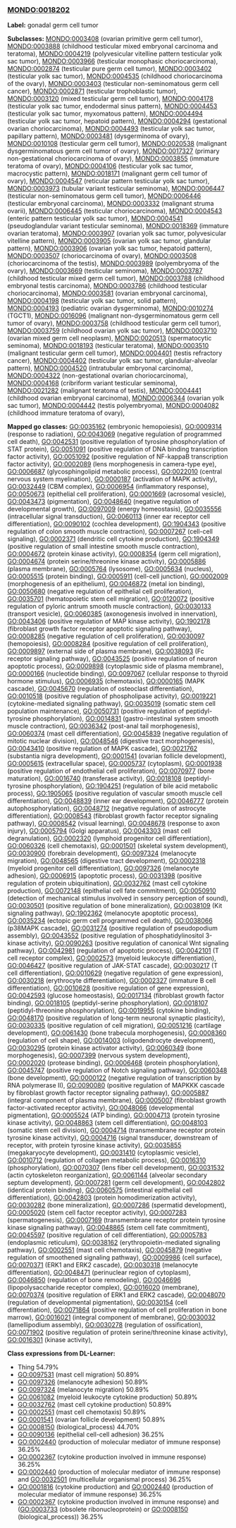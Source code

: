 
### [MONDO:0018202](http://purl.obolibrary.org/obo/MONDO_0018202)
**Label:** gonadal germ cell tumor

**Subclasses:** [MONDO:0003408](http://purl.obolibrary.org/obo/MONDO_0003408) (ovarian primitive germ cell tumor), [MONDO:0003888](http://purl.obolibrary.org/obo/MONDO_0003888) (childhood testicular mixed embryonal carcinoma and teratoma), [MONDO:0004219](http://purl.obolibrary.org/obo/MONDO_0004219) (polyvesicular vitelline pattern testicular yolk sac tumor), [MONDO:0003966](http://purl.obolibrary.org/obo/MONDO_0003966) (testicular monophasic choriocarcinoma), [MONDO:0002874](http://purl.obolibrary.org/obo/MONDO_0002874) (testicular pure germ cell tumor), [MONDO:0003402](http://purl.obolibrary.org/obo/MONDO_0003402) (testicular yolk sac tumor), [MONDO:0004535](http://purl.obolibrary.org/obo/MONDO_0004535) (childhood choriocarcinoma of the ovary), [MONDO:0003403](http://purl.obolibrary.org/obo/MONDO_0003403) (testicular non-seminomatous germ cell cancer), [MONDO:0002871](http://purl.obolibrary.org/obo/MONDO_0002871) (testicular trophoblastic tumor), [MONDO:0003120](http://purl.obolibrary.org/obo/MONDO_0003120) (mixed testicular germ cell tumor), [MONDO:0004178](http://purl.obolibrary.org/obo/MONDO_0004178) (testicular yolk sac tumor, endodermal sinus pattern), [MONDO:0004453](http://purl.obolibrary.org/obo/MONDO_0004453) (testicular yolk sac tumor, myxomatous pattern), [MONDO:0004494](http://purl.obolibrary.org/obo/MONDO_0004494) (testicular yolk sac tumor, hepatoid pattern), [MONDO:0004294](http://purl.obolibrary.org/obo/MONDO_0004294) (gestational ovarian choriocarcinoma), [MONDO:0004493](http://purl.obolibrary.org/obo/MONDO_0004493) (testicular yolk sac tumor, papillary pattern), [MONDO:0003481](http://purl.obolibrary.org/obo/MONDO_0003481) (dysgerminoma of ovary), [MONDO:0010108](http://purl.obolibrary.org/obo/MONDO_0010108) (testicular germ cell tumor), [MONDO:0020538](http://purl.obolibrary.org/obo/MONDO_0020538) (malignant dysgerminomatous germ cell tumor of ovary), [MONDO:0017327](http://purl.obolibrary.org/obo/MONDO_0017327) (primary non-gestational choriocarcinoma of ovary), [MONDO:0003855](http://purl.obolibrary.org/obo/MONDO_0003855) (immature teratoma of ovary), [MONDO:0004106](http://purl.obolibrary.org/obo/MONDO_0004106) (testicular yolk sac tumor, macrocystic pattern), [MONDO:0018171](http://purl.obolibrary.org/obo/MONDO_0018171) (malignant germ cell tumor of ovary), [MONDO:0004547](http://purl.obolibrary.org/obo/MONDO_0004547) (reticular pattern testicular yolk sac tumor), [MONDO:0003973](http://purl.obolibrary.org/obo/MONDO_0003973) (tubular variant testicular seminoma), [MONDO:0006447](http://purl.obolibrary.org/obo/MONDO_0006447) (testicular non-seminomatous germ cell tumor), [MONDO:0006446](http://purl.obolibrary.org/obo/MONDO_0006446) (testicular embryonal carcinoma), [MONDO:0003332](http://purl.obolibrary.org/obo/MONDO_0003332) (malignant struma ovarii), [MONDO:0006445](http://purl.obolibrary.org/obo/MONDO_0006445) (testicular choriocarcinoma), [MONDO:0004543](http://purl.obolibrary.org/obo/MONDO_0004543) (enteric pattern testicular yolk sac tumor), [MONDO:0004541](http://purl.obolibrary.org/obo/MONDO_0004541) (pseudoglandular variant testicular seminoma), [MONDO:0018369](http://purl.obolibrary.org/obo/MONDO_0018369) (immature ovarian teratoma), [MONDO:0003907](http://purl.obolibrary.org/obo/MONDO_0003907) (ovarian yolk sac tumor, polyvesicular vitelline pattern), [MONDO:0003905](http://purl.obolibrary.org/obo/MONDO_0003905) (ovarian yolk sac tumor, glandular pattern), [MONDO:0003906](http://purl.obolibrary.org/obo/MONDO_0003906) (ovarian yolk sac tumor, hepatoid pattern), [MONDO:0003507](http://purl.obolibrary.org/obo/MONDO_0003507) (choriocarcinoma of ovary), [MONDO:0003508](http://purl.obolibrary.org/obo/MONDO_0003508) (choriocarcinoma of the testis), [MONDO:0003989](http://purl.obolibrary.org/obo/MONDO_0003989) (polyembryoma of the ovary), [MONDO:0003669](http://purl.obolibrary.org/obo/MONDO_0003669) (testicular seminoma), [MONDO:0003787](http://purl.obolibrary.org/obo/MONDO_0003787) (childhood testicular mixed germ cell tumor), [MONDO:0003788](http://purl.obolibrary.org/obo/MONDO_0003788) (childhood embryonal testis carcinoma), [MONDO:0003786](http://purl.obolibrary.org/obo/MONDO_0003786) (childhood testicular choriocarcinoma), [MONDO:0003581](http://purl.obolibrary.org/obo/MONDO_0003581) (ovarian embryonal carcinoma), [MONDO:0004198](http://purl.obolibrary.org/obo/MONDO_0004198) (testicular yolk sac tumor, solid pattern), [MONDO:0004193](http://purl.obolibrary.org/obo/MONDO_0004193) (pediatric ovarian dysgerminoma), [MONDO:0010274](http://purl.obolibrary.org/obo/MONDO_0010274) (TGCT1), [MONDO:0016096](http://purl.obolibrary.org/obo/MONDO_0016096) (malignant non-dysgerminomatous germ cell tumor of ovary), [MONDO:0003758](http://purl.obolibrary.org/obo/MONDO_0003758) (childhood testicular germ cell tumor), [MONDO:0003759](http://purl.obolibrary.org/obo/MONDO_0003759) (childhood ovarian yolk sac tumor), [MONDO:0003710](http://purl.obolibrary.org/obo/MONDO_0003710) (ovarian mixed germ cell neoplasm), [MONDO:0020513](http://purl.obolibrary.org/obo/MONDO_0020513) (spermatocytic seminoma), [MONDO:0018193](http://purl.obolibrary.org/obo/MONDO_0018193) (testicular teratoma), [MONDO:0003510](http://purl.obolibrary.org/obo/MONDO_0003510) (malignant testicular germ cell tumor), [MONDO:0004401](http://purl.obolibrary.org/obo/MONDO_0004401) (testis refractory cancer), [MONDO:0004402](http://purl.obolibrary.org/obo/MONDO_0004402) (testicular yolk sac tumor, glandular-alveolar pattern), [MONDO:0004520](http://purl.obolibrary.org/obo/MONDO_0004520) (intratubular embryonal carcinoma), [MONDO:0004322](http://purl.obolibrary.org/obo/MONDO_0004322) (non-gestational ovarian choriocarcinoma), [MONDO:0004168](http://purl.obolibrary.org/obo/MONDO_0004168) (cribriform variant testicular seminoma), [MONDO:0021282](http://purl.obolibrary.org/obo/MONDO_0021282) (malignant teratoma of testis), [MONDO:0004441](http://purl.obolibrary.org/obo/MONDO_0004441) (childhood ovarian embryonal carcinoma), [MONDO:0006344](http://purl.obolibrary.org/obo/MONDO_0006344) (ovarian yolk sac tumor), [MONDO:0004442](http://purl.obolibrary.org/obo/MONDO_0004442) (testis polyembryoma), [MONDO:0004082](http://purl.obolibrary.org/obo/MONDO_0004082) (childhood immature teratoma of ovary), 

**Mapped go classes:** [GO:0035162](http://purl.obolibrary.org/obo/GO_0035162) (embryonic hemopoiesis), [GO:0009314](http://purl.obolibrary.org/obo/GO_0009314) (response to radiation), [GO:0043069](http://purl.obolibrary.org/obo/GO_0043069) (negative regulation of programmed cell death), [GO:0042531](http://purl.obolibrary.org/obo/GO_0042531) (positive regulation of tyrosine phosphorylation of STAT protein), [GO:0051091](http://purl.obolibrary.org/obo/GO_0051091) (positive regulation of DNA binding transcription factor activity), [GO:0051092](http://purl.obolibrary.org/obo/GO_0051092) (positive regulation of NF-kappaB transcription factor activity), [GO:0002089](http://purl.obolibrary.org/obo/GO_0002089) (lens morphogenesis in camera-type eye), [GO:0006687](http://purl.obolibrary.org/obo/GO_0006687) (glycosphingolipid metabolic process), [GO:0022010](http://purl.obolibrary.org/obo/GO_0022010) (central nervous system myelination), [GO:0000187](http://purl.obolibrary.org/obo/GO_0000187) (activation of MAPK activity), [GO:0032449](http://purl.obolibrary.org/obo/GO_0032449) (CBM complex), [GO:0006954](http://purl.obolibrary.org/obo/GO_0006954) (inflammatory response), [GO:0050673](http://purl.obolibrary.org/obo/GO_0050673) (epithelial cell proliferation), [GO:0001669](http://purl.obolibrary.org/obo/GO_0001669) (acrosomal vesicle), [GO:0043473](http://purl.obolibrary.org/obo/GO_0043473) (pigmentation), [GO:0048640](http://purl.obolibrary.org/obo/GO_0048640) (negative regulation of developmental growth), [GO:0097009](http://purl.obolibrary.org/obo/GO_0097009) (energy homeostasis), [GO:0035556](http://purl.obolibrary.org/obo/GO_0035556) (intracellular signal transduction), [GO:0060113](http://purl.obolibrary.org/obo/GO_0060113) (inner ear receptor cell differentiation), [GO:0090102](http://purl.obolibrary.org/obo/GO_0090102) (cochlea development), [GO:1904343](http://purl.obolibrary.org/obo/GO_1904343) (positive regulation of colon smooth muscle contraction), [GO:0007267](http://purl.obolibrary.org/obo/GO_0007267) (cell-cell signaling), [GO:0002371](http://purl.obolibrary.org/obo/GO_0002371) (dendritic cell cytokine production), [GO:1904349](http://purl.obolibrary.org/obo/GO_1904349) (positive regulation of small intestine smooth muscle contraction), [GO:0004672](http://purl.obolibrary.org/obo/GO_0004672) (protein kinase activity), [GO:0008354](http://purl.obolibrary.org/obo/GO_0008354) (germ cell migration), [GO:0004674](http://purl.obolibrary.org/obo/GO_0004674) (protein serine/threonine kinase activity), [GO:0005886](http://purl.obolibrary.org/obo/GO_0005886) (plasma membrane), [GO:0005764](http://purl.obolibrary.org/obo/GO_0005764) (lysosome), [GO:0005634](http://purl.obolibrary.org/obo/GO_0005634) (nucleus), [GO:0005515](http://purl.obolibrary.org/obo/GO_0005515) (protein binding), [GO:0005911](http://purl.obolibrary.org/obo/GO_0005911) (cell-cell junction), [GO:0002009](http://purl.obolibrary.org/obo/GO_0002009) (morphogenesis of an epithelium), [GO:0046872](http://purl.obolibrary.org/obo/GO_0046872) (metal ion binding), [GO:0050680](http://purl.obolibrary.org/obo/GO_0050680) (negative regulation of epithelial cell proliferation), [GO:0035701](http://purl.obolibrary.org/obo/GO_0035701) (hematopoietic stem cell migration), [GO:0120072](http://purl.obolibrary.org/obo/GO_0120072) (positive regulation of pyloric antrum smooth muscle contraction), [GO:0030133](http://purl.obolibrary.org/obo/GO_0030133) (transport vesicle), [GO:0060385](http://purl.obolibrary.org/obo/GO_0060385) (axonogenesis involved in innervation), [GO:0043406](http://purl.obolibrary.org/obo/GO_0043406) (positive regulation of MAP kinase activity), [GO:1902178](http://purl.obolibrary.org/obo/GO_1902178) (fibroblast growth factor receptor apoptotic signaling pathway), [GO:0008285](http://purl.obolibrary.org/obo/GO_0008285) (negative regulation of cell proliferation), [GO:0030097](http://purl.obolibrary.org/obo/GO_0030097) (hemopoiesis), [GO:0008284](http://purl.obolibrary.org/obo/GO_0008284) (positive regulation of cell proliferation), [GO:0009897](http://purl.obolibrary.org/obo/GO_0009897) (external side of plasma membrane), [GO:0038093](http://purl.obolibrary.org/obo/GO_0038093) (Fc receptor signaling pathway), [GO:0043525](http://purl.obolibrary.org/obo/GO_0043525) (positive regulation of neuron apoptotic process), [GO:0009898](http://purl.obolibrary.org/obo/GO_0009898) (cytoplasmic side of plasma membrane), [GO:0000166](http://purl.obolibrary.org/obo/GO_0000166) (nucleotide binding), [GO:0097067](http://purl.obolibrary.org/obo/GO_0097067) (cellular response to thyroid hormone stimulus), [GO:0006935](http://purl.obolibrary.org/obo/GO_0006935) (chemotaxis), [GO:0000165](http://purl.obolibrary.org/obo/GO_0000165) (MAPK cascade), [GO:0045670](http://purl.obolibrary.org/obo/GO_0045670) (regulation of osteoclast differentiation), [GO:0010518](http://purl.obolibrary.org/obo/GO_0010518) (positive regulation of phospholipase activity), [GO:0019221](http://purl.obolibrary.org/obo/GO_0019221) (cytokine-mediated signaling pathway), [GO:0035019](http://purl.obolibrary.org/obo/GO_0035019) (somatic stem cell population maintenance), [GO:0050731](http://purl.obolibrary.org/obo/GO_0050731) (positive regulation of peptidyl-tyrosine phosphorylation), [GO:0014831](http://purl.obolibrary.org/obo/GO_0014831) (gastro-intestinal system smooth muscle contraction), [GO:0036342](http://purl.obolibrary.org/obo/GO_0036342) (post-anal tail morphogenesis), [GO:0060374](http://purl.obolibrary.org/obo/GO_0060374) (mast cell differentiation), [GO:0045839](http://purl.obolibrary.org/obo/GO_0045839) (negative regulation of mitotic nuclear division), [GO:0048546](http://purl.obolibrary.org/obo/GO_0048546) (digestive tract morphogenesis), [GO:0043410](http://purl.obolibrary.org/obo/GO_0043410) (positive regulation of MAPK cascade), [GO:0021762](http://purl.obolibrary.org/obo/GO_0021762) (substantia nigra development), [GO:0001541](http://purl.obolibrary.org/obo/GO_0001541) (ovarian follicle development), [GO:0005615](http://purl.obolibrary.org/obo/GO_0005615) (extracellular space), [GO:0005737](http://purl.obolibrary.org/obo/GO_0005737) (cytoplasm), [GO:0001938](http://purl.obolibrary.org/obo/GO_0001938) (positive regulation of endothelial cell proliferation), [GO:0070977](http://purl.obolibrary.org/obo/GO_0070977) (bone maturation), [GO:0016740](http://purl.obolibrary.org/obo/GO_0016740) (transferase activity), [GO:0018108](http://purl.obolibrary.org/obo/GO_0018108) (peptidyl-tyrosine phosphorylation), [GO:1904251](http://purl.obolibrary.org/obo/GO_1904251) (regulation of bile acid metabolic process), [GO:1905065](http://purl.obolibrary.org/obo/GO_1905065) (positive regulation of vascular smooth muscle cell differentiation), [GO:0048839](http://purl.obolibrary.org/obo/GO_0048839) (inner ear development), [GO:0046777](http://purl.obolibrary.org/obo/GO_0046777) (protein autophosphorylation), [GO:0048712](http://purl.obolibrary.org/obo/GO_0048712) (negative regulation of astrocyte differentiation), [GO:0008543](http://purl.obolibrary.org/obo/GO_0008543) (fibroblast growth factor receptor signaling pathway), [GO:0008542](http://purl.obolibrary.org/obo/GO_0008542) (visual learning), [GO:0048678](http://purl.obolibrary.org/obo/GO_0048678) (response to axon injury), [GO:0005794](http://purl.obolibrary.org/obo/GO_0005794) (Golgi apparatus), [GO:0043303](http://purl.obolibrary.org/obo/GO_0043303) (mast cell degranulation), [GO:0002320](http://purl.obolibrary.org/obo/GO_0002320) (lymphoid progenitor cell differentiation), [GO:0060326](http://purl.obolibrary.org/obo/GO_0060326) (cell chemotaxis), [GO:0001501](http://purl.obolibrary.org/obo/GO_0001501) (skeletal system development), [GO:0030900](http://purl.obolibrary.org/obo/GO_0030900) (forebrain development), [GO:0097324](http://purl.obolibrary.org/obo/GO_0097324) (melanocyte migration), [GO:0048565](http://purl.obolibrary.org/obo/GO_0048565) (digestive tract development), [GO:0002318](http://purl.obolibrary.org/obo/GO_0002318) (myeloid progenitor cell differentiation), [GO:0097326](http://purl.obolibrary.org/obo/GO_0097326) (melanocyte adhesion), [GO:0006915](http://purl.obolibrary.org/obo/GO_0006915) (apoptotic process), [GO:0031398](http://purl.obolibrary.org/obo/GO_0031398) (positive regulation of protein ubiquitination), [GO:0032762](http://purl.obolibrary.org/obo/GO_0032762) (mast cell cytokine production), [GO:0072148](http://purl.obolibrary.org/obo/GO_0072148) (epithelial cell fate commitment), [GO:0050910](http://purl.obolibrary.org/obo/GO_0050910) (detection of mechanical stimulus involved in sensory perception of sound), [GO:0030501](http://purl.obolibrary.org/obo/GO_0030501) (positive regulation of bone mineralization), [GO:0038109](http://purl.obolibrary.org/obo/GO_0038109) (Kit signaling pathway), [GO:1902362](http://purl.obolibrary.org/obo/GO_1902362) (melanocyte apoptotic process), [GO:0035234](http://purl.obolibrary.org/obo/GO_0035234) (ectopic germ cell programmed cell death), [GO:0038066](http://purl.obolibrary.org/obo/GO_0038066) (p38MAPK cascade), [GO:0031274](http://purl.obolibrary.org/obo/GO_0031274) (positive regulation of pseudopodium assembly), [GO:0043552](http://purl.obolibrary.org/obo/GO_0043552) (positive regulation of phosphatidylinositol 3-kinase activity), [GO:0090263](http://purl.obolibrary.org/obo/GO_0090263) (positive regulation of canonical Wnt signaling pathway), [GO:0042981](http://purl.obolibrary.org/obo/GO_0042981) (regulation of apoptotic process), [GO:0042101](http://purl.obolibrary.org/obo/GO_0042101) (T cell receptor complex), [GO:0002573](http://purl.obolibrary.org/obo/GO_0002573) (myeloid leukocyte differentiation), [GO:0046427](http://purl.obolibrary.org/obo/GO_0046427) (positive regulation of JAK-STAT cascade), [GO:0030217](http://purl.obolibrary.org/obo/GO_0030217) (T cell differentiation), [GO:0010629](http://purl.obolibrary.org/obo/GO_0010629) (negative regulation of gene expression), [GO:0030218](http://purl.obolibrary.org/obo/GO_0030218) (erythrocyte differentiation), [GO:0002327](http://purl.obolibrary.org/obo/GO_0002327) (immature B cell differentiation), [GO:0010628](http://purl.obolibrary.org/obo/GO_0010628) (positive regulation of gene expression), [GO:0042593](http://purl.obolibrary.org/obo/GO_0042593) (glucose homeostasis), [GO:0017134](http://purl.obolibrary.org/obo/GO_0017134) (fibroblast growth factor binding), [GO:0018105](http://purl.obolibrary.org/obo/GO_0018105) (peptidyl-serine phosphorylation), [GO:0018107](http://purl.obolibrary.org/obo/GO_0018107) (peptidyl-threonine phosphorylation), [GO:0019955](http://purl.obolibrary.org/obo/GO_0019955) (cytokine binding), [GO:0048170](http://purl.obolibrary.org/obo/GO_0048170) (positive regulation of long-term neuronal synaptic plasticity), [GO:0030335](http://purl.obolibrary.org/obo/GO_0030335) (positive regulation of cell migration), [GO:0051216](http://purl.obolibrary.org/obo/GO_0051216) (cartilage development), [GO:0061430](http://purl.obolibrary.org/obo/GO_0061430) (bone trabecula morphogenesis), [GO:0008360](http://purl.obolibrary.org/obo/GO_0008360) (regulation of cell shape), [GO:0014003](http://purl.obolibrary.org/obo/GO_0014003) (oligodendrocyte development), [GO:0030295](http://purl.obolibrary.org/obo/GO_0030295) (protein kinase activator activity), [GO:0060349](http://purl.obolibrary.org/obo/GO_0060349) (bone morphogenesis), [GO:0007399](http://purl.obolibrary.org/obo/GO_0007399) (nervous system development), [GO:0002020](http://purl.obolibrary.org/obo/GO_0002020) (protease binding), [GO:0006468](http://purl.obolibrary.org/obo/GO_0006468) (protein phosphorylation), [GO:0045747](http://purl.obolibrary.org/obo/GO_0045747) (positive regulation of Notch signaling pathway), [GO:0060348](http://purl.obolibrary.org/obo/GO_0060348) (bone development), [GO:0000122](http://purl.obolibrary.org/obo/GO_0000122) (negative regulation of transcription by RNA polymerase II), [GO:0090080](http://purl.obolibrary.org/obo/GO_0090080) (positive regulation of MAPKKK cascade by fibroblast growth factor receptor signaling pathway), [GO:0005887](http://purl.obolibrary.org/obo/GO_0005887) (integral component of plasma membrane), [GO:0005007](http://purl.obolibrary.org/obo/GO_0005007) (fibroblast growth factor-activated receptor activity), [GO:0048066](http://purl.obolibrary.org/obo/GO_0048066) (developmental pigmentation), [GO:0005524](http://purl.obolibrary.org/obo/GO_0005524) (ATP binding), [GO:0004713](http://purl.obolibrary.org/obo/GO_0004713) (protein tyrosine kinase activity), [GO:0048863](http://purl.obolibrary.org/obo/GO_0048863) (stem cell differentiation), [GO:0048103](http://purl.obolibrary.org/obo/GO_0048103) (somatic stem cell division), [GO:0004714](http://purl.obolibrary.org/obo/GO_0004714) (transmembrane receptor protein tyrosine kinase activity), [GO:0004716](http://purl.obolibrary.org/obo/GO_0004716) (signal transducer, downstream of receptor, with protein tyrosine kinase activity), [GO:0035855](http://purl.obolibrary.org/obo/GO_0035855) (megakaryocyte development), [GO:0031410](http://purl.obolibrary.org/obo/GO_0031410) (cytoplasmic vesicle), [GO:0010712](http://purl.obolibrary.org/obo/GO_0010712) (regulation of collagen metabolic process), [GO:0016310](http://purl.obolibrary.org/obo/GO_0016310) (phosphorylation), [GO:0070307](http://purl.obolibrary.org/obo/GO_0070307) (lens fiber cell development), [GO:0031532](http://purl.obolibrary.org/obo/GO_0031532) (actin cytoskeleton reorganization), [GO:0061144](http://purl.obolibrary.org/obo/GO_0061144) (alveolar secondary septum development), [GO:0007281](http://purl.obolibrary.org/obo/GO_0007281) (germ cell development), [GO:0042802](http://purl.obolibrary.org/obo/GO_0042802) (identical protein binding), [GO:0060575](http://purl.obolibrary.org/obo/GO_0060575) (intestinal epithelial cell differentiation), [GO:0042803](http://purl.obolibrary.org/obo/GO_0042803) (protein homodimerization activity), [GO:0030282](http://purl.obolibrary.org/obo/GO_0030282) (bone mineralization), [GO:0007286](http://purl.obolibrary.org/obo/GO_0007286) (spermatid development), [GO:0005020](http://purl.obolibrary.org/obo/GO_0005020) (stem cell factor receptor activity), [GO:0007283](http://purl.obolibrary.org/obo/GO_0007283) (spermatogenesis), [GO:0007169](http://purl.obolibrary.org/obo/GO_0007169) (transmembrane receptor protein tyrosine kinase signaling pathway), [GO:0048865](http://purl.obolibrary.org/obo/GO_0048865) (stem cell fate commitment), [GO:0045597](http://purl.obolibrary.org/obo/GO_0045597) (positive regulation of cell differentiation), [GO:0005783](http://purl.obolibrary.org/obo/GO_0005783) (endoplasmic reticulum), [GO:0038162](http://purl.obolibrary.org/obo/GO_0038162) (erythropoietin-mediated signaling pathway), [GO:0002551](http://purl.obolibrary.org/obo/GO_0002551) (mast cell chemotaxis), [GO:0045879](http://purl.obolibrary.org/obo/GO_0045879) (negative regulation of smoothened signaling pathway), [GO:0009986](http://purl.obolibrary.org/obo/GO_0009986) (cell surface), [GO:0070371](http://purl.obolibrary.org/obo/GO_0070371) (ERK1 and ERK2 cascade), [GO:0030318](http://purl.obolibrary.org/obo/GO_0030318) (melanocyte differentiation), [GO:0048471](http://purl.obolibrary.org/obo/GO_0048471) (perinuclear region of cytoplasm), [GO:0046850](http://purl.obolibrary.org/obo/GO_0046850) (regulation of bone remodeling), [GO:0046696](http://purl.obolibrary.org/obo/GO_0046696) (lipopolysaccharide receptor complex), [GO:0016020](http://purl.obolibrary.org/obo/GO_0016020) (membrane), [GO:0070374](http://purl.obolibrary.org/obo/GO_0070374) (positive regulation of ERK1 and ERK2 cascade), [GO:0048070](http://purl.obolibrary.org/obo/GO_0048070) (regulation of developmental pigmentation), [GO:0030154](http://purl.obolibrary.org/obo/GO_0030154) (cell differentiation), [GO:0071864](http://purl.obolibrary.org/obo/GO_0071864) (positive regulation of cell proliferation in bone marrow), [GO:0016021](http://purl.obolibrary.org/obo/GO_0016021) (integral component of membrane), [GO:0030032](http://purl.obolibrary.org/obo/GO_0030032) (lamellipodium assembly), [GO:0030278](http://purl.obolibrary.org/obo/GO_0030278) (regulation of ossification), [GO:0071902](http://purl.obolibrary.org/obo/GO_0071902) (positive regulation of protein serine/threonine kinase activity), [GO:0016301](http://purl.obolibrary.org/obo/GO_0016301) (kinase activity), 

**Class expressions from DL-Learner:**

- Thing 54.79%
- [GO:0097531](http://purl.obolibrary.org/obo/GO_0097531) (mast cell migration) 50.89%
- [GO:0097326](http://purl.obolibrary.org/obo/GO_0097326) (melanocyte adhesion) 50.89%
- [GO:0097324](http://purl.obolibrary.org/obo/GO_0097324) (melanocyte migration) 50.89%
- [GO:0061082](http://purl.obolibrary.org/obo/GO_0061082) (myeloid leukocyte cytokine production) 50.89%
- [GO:0032762](http://purl.obolibrary.org/obo/GO_0032762) (mast cell cytokine production) 50.89%
- [GO:0002551](http://purl.obolibrary.org/obo/GO_0002551) (mast cell chemotaxis) 50.89%
- [GO:0001541](http://purl.obolibrary.org/obo/GO_0001541) (ovarian follicle development) 50.89%
- [GO:0008150](http://purl.obolibrary.org/obo/GO_0008150) (biological_process) 44.70%
- [GO:0090136](http://purl.obolibrary.org/obo/GO_0090136) (epithelial cell-cell adhesion) 36.25%
- [GO:0002440](http://purl.obolibrary.org/obo/GO_0002440) (production of molecular mediator of immune response) 36.25%
- [GO:0002367](http://purl.obolibrary.org/obo/GO_0002367) (cytokine production involved in immune response) 36.25%
- [GO:0002440](http://purl.obolibrary.org/obo/GO_0002440) (production of molecular mediator of immune response) and [GO:0032501](http://purl.obolibrary.org/obo/GO_0032501) (multicellular organismal process) 36.25%
- [GO:0001816](http://purl.obolibrary.org/obo/GO_0001816) (cytokine production) and [GO:0002440](http://purl.obolibrary.org/obo/GO_0002440) (production of molecular mediator of immune response) 36.25%
- [GO:0002367](http://purl.obolibrary.org/obo/GO_0002367) (cytokine production involved in immune response) and ([GO:0003733](http://purl.obolibrary.org/obo/GO_0003733) (obsolete ribonucleoprotein) or [GO:0008150](http://purl.obolibrary.org/obo/GO_0008150) (biological_process)) 36.25%


